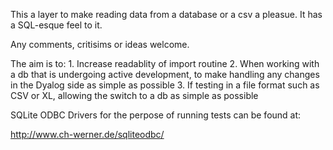 This a layer to make reading data from a database or a csv a pleasue.
It has a SQL-esque feel to it.

Any comments, critisims or ideas welcome.

The aim is to:
	1. Increase readablity of import routine
	2. When working with a db that is undergoing active development, to make handling any changes in the Dyalog side as simple as possible
	3. If testing in a file format such as CSV or XL, allowing the switch to a db as simple as possible

SQLite ODBC Drivers for the perpose of running tests can be found at:

http://www.ch-werner.de/sqliteodbc/
